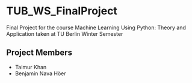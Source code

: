 # TUB_WS_FinalProject
Final Project for the course Machine Learning Using Python: Theory and Application taken at TU Berlin Winter Semester


## Project Members
* Taimur Khan
* Benjamin Nava Höer

